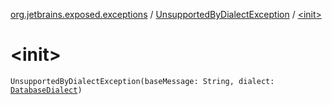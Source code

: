 [org.jetbrains.exposed.exceptions](../index.md) / [UnsupportedByDialectException](index.md) / [&lt;init&gt;](.)

# &lt;init&gt;

`UnsupportedByDialectException(baseMessage: String, dialect: `[`DatabaseDialect`](../../org.jetbrains.exposed.sql.vendors/-database-dialect/index.md)`)`